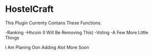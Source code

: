 HostelCraft
===========

This Plugin Currenty Contans These Functions.

-Ranking
-Hhcoin (I Will Be Removing This)
-Voting
-A Few More Little Things

I Am Planing Oon Adding Alot More Soon
